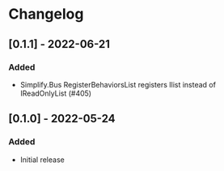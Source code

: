 # Changelog

## [0.1.1] - 2022-06-21

### Added

- Simplify.Bus RegisterBehaviorsList registers Ilist instead of IReadOnlyList (#405)


## [0.1.0] - 2022-05-24

### Added

- Initial release
